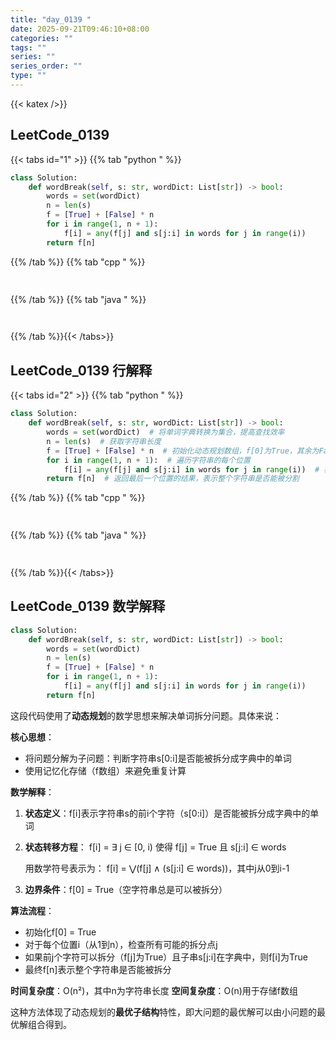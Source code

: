 ```yaml
---
title: "day_0139 "
date: 2025-09-21T09:46:10+08:00
categories: ""
tags: ""
series: ""
series_order: ""
type: ""
---
```


{{< katex />}}


## LeetCode_0139 

{{< tabs id="1" >}}
{{% tab "python " %}}

```python 
class Solution:
    def wordBreak(self, s: str, wordDict: List[str]) -> bool:
        words = set(wordDict)
        n = len(s)
        f = [True] + [False] * n
        for i in range(1, n + 1):
            f[i] = any(f[j] and s[j:i] in words for j in range(i))
        return f[n] 
```

{{% /tab %}}
{{% tab "cpp " %}}

```cpp 
 
```

{{% /tab %}}
{{% tab "java " %}}

```java 
 
```

{{% /tab %}}{{< /tabs>}}

## LeetCode_0139  行解释

{{< tabs id="2" >}}
{{% tab "python " %}}

```python
class Solution:
    def wordBreak(self, s: str, wordDict: List[str]) -> bool:
        words = set(wordDict)  # 将单词字典转换为集合，提高查找效率
        n = len(s)  # 获取字符串长度
        f = [True] + [False] * n  # 初始化动态规划数组，f[0]为True，其余为False
        for i in range(1, n + 1):  # 遍历字符串的每个位置
            f[i] = any(f[j] and s[j:i] in words for j in range(i))  # 检查从j到i的子串是否在字典中且f[j]为True
        return f[n]  # 返回最后一个位置的结果，表示整个字符串是否能被分割
```

{{% /tab %}}
{{% tab "cpp " %}}

```cpp 
 
```

{{% /tab %}}
{{% tab "java " %}}

```java 
 
```

{{% /tab %}}{{< /tabs>}}

## LeetCode_0139  数学解释

```python 
class Solution:
    def wordBreak(self, s: str, wordDict: List[str]) -> bool:
        words = set(wordDict)
        n = len(s)
        f = [True] + [False] * n
        for i in range(1, n + 1):
            f[i] = any(f[j] and s[j:i] in words for j in range(i))
        return f[n] 
```


这段代码使用了**动态规划**的数学思想来解决单词拆分问题。具体来说：

**核心思想**：
- 将问题分解为子问题：判断字符串s[0:i]是否能被拆分成字典中的单词
- 使用记忆化存储（f数组）来避免重复计算

**数学解释**：
1. **状态定义**：f[i]表示字符串s的前i个字符（s[0:i]）是否能被拆分成字典中的单词
2. **状态转移方程**：
   f[i] = ∃ j ∈ [0, i) 使得 f[j] = True 且 s[j:i] ∈ words
   
   用数学符号表示为：
   f[i] = ⋁(f[j] ∧ (s[j:i] ∈ words))，其中j从0到i-1

3. **边界条件**：f[0] = True（空字符串总是可以被拆分）

**算法流程**：
- 初始化f[0] = True
- 对于每个位置i（从1到n），检查所有可能的拆分点j
- 如果前j个字符可以拆分（f[j]为True）且子串s[j:i]在字典中，则f[i]为True
- 最终f[n]表示整个字符串是否能被拆分

**时间复杂度**：O(n²)，其中n为字符串长度
**空间复杂度**：O(n)用于存储f数组

这种方法体现了动态规划的**最优子结构**特性，即大问题的最优解可以由小问题的最优解组合得到。

